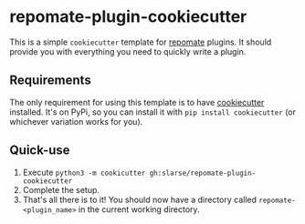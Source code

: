 # repomate-plugin-cookiecutter
This is a simple `cookiecutter` template for
[repomate](https://github.com/slarse/repomate) plugins. It should provide you
with everything you need to quickly write a plugin.

## Requirements
The only requirement for using this template is to have
[cookiecutter](https://github.com/audreyr/cookiecutter) installed. It's on PyPi,
so you can install it with `pip install cookiecutter` (or whichever variation
works for you).

## Quick-use
1. Execute `python3 -m cookicutter gh:slarse/repomate-plugin-cookiecutter`
2. Complete the setup.
3. That's all there is to it! You should now have a directory called
   `repomate-<plugin_name>` in the current working directory.
